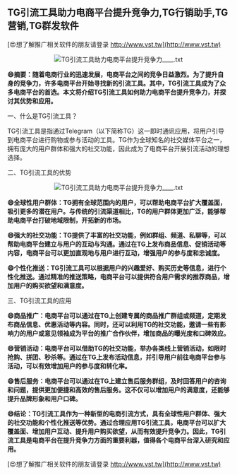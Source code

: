 ## **TG引流工具助力电商平台提升竞争力,TG行销助手,TG营销,TG群发软件**

[😍想了解推广相关软件的朋友请登录 http://www.vst.tw](http://www.vst.tw)

 <center><img src="https://vst.tw/MP4/tuiguang/png/5.png" alt="TG引流工具助力电商平台提升竞争力____.txt"></center>

**😄摘要：随着电商行业的迅速发展，电商平台之间的竞争日益激烈。为了提升自身的竞争力，许多电商平台开始寻找新的引流工具。其中，TG引流工具成为了众多电商平台的首选。本文将介绍TG引流工具如何助力电商平台提升竞争力，并探讨其优势和应用。**

一、什么是TG引流工具？

TG引流工具是指通过Telegram（以下简称TG）这一即时通讯应用，将用户引导到电商平台进行购物或参与活动的工具。TG作为全球知名的社交媒体平台之一，拥有庞大的用户群体和强大的社交功能，因此成为了电商平台开展引流活动的理想选择。

二、TG引流工具的优势

 <center><img src="https://vst.tw/MP4/tuiguang/png/2.png" alt="TG引流工具助力电商平台提升竞争力____.txt"></center>

**😄全球性用户群体：TG拥有全球范围内的用户，可以帮助电商平台扩大覆盖面，吸引更多的潜在用户。与传统的引流渠道相比，TG的用户群体更加广泛，能够帮助电商平台打破地域限制，开拓新的市场。**

**😄强大的社交功能：TG提供了丰富的社交功能，例如群组、频道、私聊等，可以帮助电商平台建立与用户的互动与沟通。通过在TG上发布商品信息、促销活动等内容，电商平台可以更加直观地与用户进行互动，增强用户的参与度和忠诚度。**

**😄个性化推送：TG引流工具可以根据用户的兴趣爱好、购买历史等信息，进行个性化推送。通过精准的推送策略，电商平台可以提供符合用户需求的推荐商品，增加用户的购买欲望和满意度。**

三、TG引流工具的应用

**😄商品推广：电商平台可以通过在TG上创建专属的商品推广群组或频道，定期发布商品信息、优惠活动等内容。同时，还可以利用TG的社交功能，邀请一些有影响力的用户或意见领袖成为平台的推广合作伙伴，增加商品的曝光度和口碑效应。**

**😄营销活动：电商平台可以借助TG的社交功能，举办各类线上营销活动，如限时抢购、拼团、秒杀等。通过在TG上发布活动信息，并引导用户前往电商平台参与活动，可以有效增加用户的参与度和转化率。**

**😄售后服务：电商平台可以通过在TG上建立售后服务群组，及时回答用户的咨询和问题，提供更加便捷和高效的售后服务。这不仅可以增加用户的满意度，还能够提升品牌形象和用户口碑。**

**😄结论：TG引流工具作为一种新型的电商引流方式，具有全球性用户群体、强大的社交功能和个性化推送等优势。通过合理应用TG引流工具，电商平台可以扩大覆盖面、增加用户互动、提升用户购买欲望，从而有效提升竞争力。因此，TG引流工具是电商平台在提升竞争力方面的重要利器，值得各个电商平台深入研究和应用。**

[😍想了解推广相关软件的朋友请登录 http://www.vst.tw](http://www.vst.tw)



